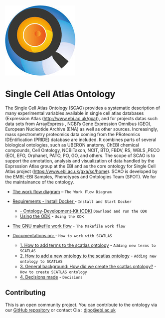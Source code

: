 ![schema](../scatlas.jpeg)
# Single Cell Atlas Ontology

The Single Cell Atlas Ontology (SCAO) provides a systematic description of many experimental variables available in single cell atlas databases (Expression Atlas (http://www.ebi.ac.uk/gxa)), and for projects datas such data sets from ArrayExpress , NCBI’s Gene Expression Omnibus (GEO), European Nucleotide Archive (ENA) as well as other sources. Increasingly, mass spectrometry proteomics data coming from the PRoteomics IDEntification (PRIDE) database are included. It combines parts of several biological ontologies, such as UBERON anatomy, ChEBI chemical compounds, Cell Ontology, NCBITaxon, NCIT, BTO, FBDV, RS, WBLS ,PECO (EO), EFO, Orphanet, PATO, PO, GO, and others. The scope of SCAO is to support the annotation, analysis and visualization of data handled by the Exprsssion Atlas group  at the EBI and as the core ontology for Single Cell Atlas project (https://www.ebi.ac.uk/gxa/sc/home). SCAO  is developed by the EMBL-EBI Samples, Phenotypes and Ontologies Team (SPOT). We for the maintainance of the ontology.

- [The work flow diagram](workflow.md) – `The Work Flow Diagram`
- [Requirements - Install Docker ](https://www.docker.com/get-docker) - `Install and Start Docker`
  - [- Ontology-Development-Kit (ODK)](https://github.com/INCATools/ontology-development-kit) `Download and run the ODK`
  - [Using the ODK]() - `Using the ODK`
- [The GNU makefile work flow](GNUmakefile.png) - `The Makefile work flow`

- [Documentations on: ]() -  `How to work with SCATLAS`
  - [1. How to add terms to the scatlas ontology]() - `Adding new terms to SCATLAS`
  - [2. How to add a new ontology to the scatlas ontology]() - `Adding new ontology to SCATLAS`
  - [3. General background: How did we create the scatlas ontology?]() - `How to create SCATLAS ontology`
  - [4. Decisions made]() - `Decisions`


## Contributing

This is an open community project. You can contribute to the ontology via our [GitHub repository](https://github.com/EBISPOT/scatlas_ontology) or contact Ola : dipo@ebi.ac.uk
